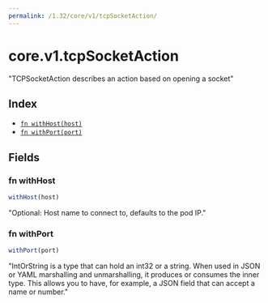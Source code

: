 ```yaml
---
permalink: /1.32/core/v1/tcpSocketAction/
---
```


# core.v1.tcpSocketAction

"TCPSocketAction describes an action based on opening a socket"

## Index

* [`fn withHost(host)`](#fn-withhost)
* [`fn withPort(port)`](#fn-withport)

## Fields

### fn withHost

```ts
withHost(host)
```

"Optional: Host name to connect to, defaults to the pod IP."

### fn withPort

```ts
withPort(port)
```

"IntOrString is a type that can hold an int32 or a string.  When used in JSON or YAML marshalling and unmarshalling, it produces or consumes the inner type.  This allows you to have, for example, a JSON field that can accept a name or number."